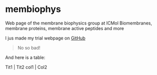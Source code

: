 # membiophys
Web page of the membrane biophysics group at ICMol
Biomembranes, membrane proteins, membrane active peptides and more

I jus made my trial webpage on [GitHub](http://github.com)

>No so bad!

And here is a table:

Tit1 | Tit2
col1 | Col2
